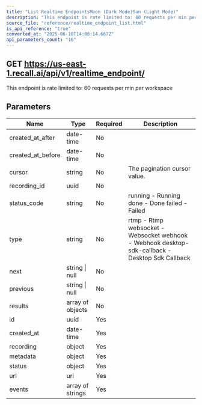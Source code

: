 ```yaml
---
title: "List Realtime EndpointsMoon (Dark Mode)Sun (Light Mode)"
description: "This endpoint is rate limited to: 60 requests per min per workspace"
source_file: "reference/realtime_endpoint_list.html"
is_api_reference: "true"
converted_at: "2025-06-10T14:00:14.667Z"
api_parameters_count: "16"
---
```

## GET https://us-east-1.recall.ai/api/v1/realtime_endpoint/

This endpoint is rate limited to: 60 requests per min per workspace

## Parameters

| Name | Type | Required | Description |
| --- | --- | --- | --- |
| created_at_after | date-time | No |  |
| created_at_before | date-time | No |  |
| cursor | string | No | The pagination cursor value. |
| recording_id | uuid | No |  |
| status_code | string | No | running - Running done - Done failed - Failed |
| type | string | No | rtmp - Rtmp websocket - Websocket webhook - Webhook desktop-sdk-callback - Desktop Sdk Callback |
| next | string \| null | No |  |
| previous | string \| null | No |  |
| results | array of objects | No |  |
| id | uuid | Yes |  |
| created_at | date-time | Yes |  |
| recording | object | Yes |  |
| metadata | object | Yes |  |
| status | object | Yes |  |
| url | uri | Yes |  |
| events | array of strings | Yes |  |
